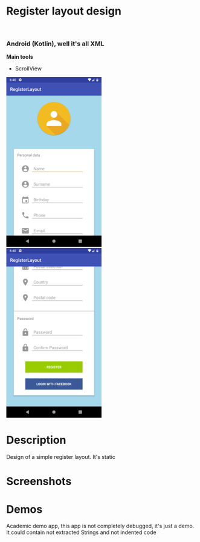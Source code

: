 
<h1>Register layout design</h1><br>
<h3>Android (Kotlin), well it's all XML</h3>
<b>Main tools</b>
<ul>
<li>ScrollView</li>
</ul>

<p>
<img style='width:50%' src='device-2019-02-05-124030.png'/>
<img style='width:50%' src='device-2019-02-05-124056.png'/>
</p>

<h1>Description</h1>
<p>Design of a simple register layout. It's static</p>

<h1>Screenshots</h1>




<h1>Demos</h1>
<p>Academic demo app, this app is not completely debugged, it's just a demo. It could contain not extracted Strings and not indented code</p>


